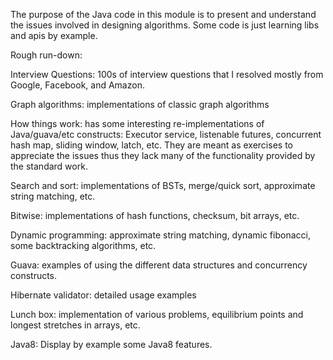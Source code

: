 The purpose of the Java code in this module is to present and understand the issues involved in designing algorithms. Some code is just learning libs and apis by example.

Rough run-down:

Interview Questions: 100s of interview questions that I resolved mostly from Google, Facebook, and Amazon.

Graph algorithms: implementations of classic graph algorithms

How things work: has some interesting re-implementations of Java/guava/etc constructs: Executor service, 
                 listenable futures, concurrent hash map, sliding window, latch, etc. They are meant as exercises
                 to appreciate the issues thus they lack many of the functionality provided by the standard work.

Search and sort: implementations of BSTs, merge/quick sort, approximate string matching, etc.

Bitwise: implementations of hash functions, checksum, bit arrays, etc.

Dynamic programming: approximate string matching, dynamic fibonacci, some backtracking algorithms, etc.

Guava: examples of using the different data structures and concurrency constructs.

Hibernate validator: detailed usage examples

Lunch box: implementation of various problems, equilibrium points and longest stretches in arrays, etc.

Java8: Display by example some Java8 features.
